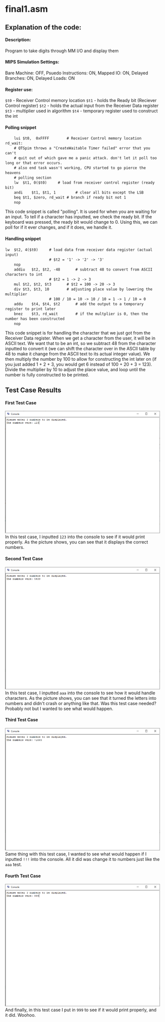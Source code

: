 # final1.asm

## Explanation of the code:
#### Description:
Program to take digits through MM I/O and display them
#### MIPS Simulation Settings:
Bare Machine: OFF, Psuedo Instructions: ON, Mapped IO: ON,
Delayed Branches: ON, Delayed Loads: ON
#### Register use:
`$t0` - Receiver Control memory location
`$t1` - holds the Ready bit (Reciever Control register)
`$t2` - holds the actual input from the Receiver Data register
`$t3` - multiplier used in algorithm
`$t4` - temporary register used to construct the int

#### Polling snippet
```
	lui	$t0,  0xFFFF		# Receiver Control memory location
rd_wait:
	# QTSpim throws a "CreateWaitable Timer failed" error that you can't
	# quit out of which gave me a panic attack. don't let it poll too long or that error occurs.
	# also end task wasn't working, CPU started to go pierce the heavens
	# polling section
	lw	$t1, 0($t0)		# load from receiver control register (ready bit)
	andi	$t1, $t1, 1 		# clear all bits except the LSB
	beq	$t1, $zero, rd_wait	# branch if ready bit not 1
	nop
```
This code snippet is called "polling". It is used for when you are waiting for an input. To tell if a character has inputted, we check the ready bit. If the keyboard was pressed, the ready bit would change to 0. Using this, we can poll for if it ever changes, and if it does, we handle it.
#### Handling snippet
```
lw	$t2, 4($t0)		# load data from receiver data register (actual input)
					# $t2 = '1' -> '2' -> '3'
	nop
	addiu	$t2, $t2, -48		# subtract 48 to convert from ASCII characters to int 
					# $t2 = 1 -> 2 -> 3
	mul	$t2, $t2, $t3		# $t2 = 100 -> 20 -> 3
	div	$t3, $t3, 10		# adjusting place value by lowering the multiplier
					# 100 / 10 = 10 -> 10 / 10 = 1 -> 1 / 10 = 0
	addu	$t4, $t4, $t2		# add the output to a temporary register to print later
	bnez	$t3, rd_wait		# if the multplier is 0, then the number has been constructed
	nop
```
This code snippet is for handling the character that we just got from the Receiver Data register. When we get a character from the user, it will be in ASCII text. We want that to be an int, so we subtract 48 from the character inputted to convert it (we can shift the character over in the ASCII table by 48 to make it change from the ASCII text to its actual integer value). We then multiply the number by 100 to allow for constructing the int later on (if you just added 1 + 2 + 3, you would get 6 instead of 100 + 20 + 3 = 123). Divide the multiplier by 10 to adjust the place value, and loop until the number is fully constructed to be printed.
## Test Case Results
#### First Test Case
![First Test Case (123)](./final1_123.png)</br>
In this test case, I inputted `123` into the console to see if it would print properly.
As the picture shows, you can see that it displays the correct numbers.
#### Second Test Case
![Second Test Case (aaa)](./final1_aaa.png)</br>
In this test case, I inputted `aaa` into the console to see how it would handle characters.
As the picture shows, you can see that it turned the letters into numbers and didn't crash or anything like that.
Was this test case needed? Probably not but I wanted to see what would happen.
#### Third Test Case
![Third Test Case (!!!)](./final1_!!!.png)</br>
Same thing with this test case, I wanted to see what would happen if I inputted `!!!` into the console.
All it did was change it to numbers just like the `aaa` test.
#### Fourth Test Case
![Fourth Test Case (999)](./final1_999.png)</br>
And finally, in this test case I put in `999` to see if it would print properly, and it did. Woohoo.